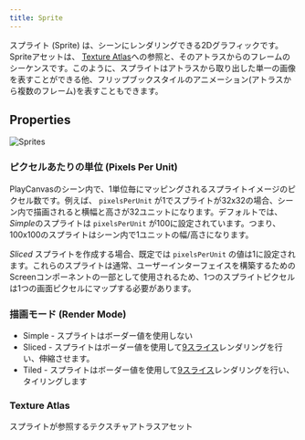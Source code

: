 ```yaml
---
title: Sprite
---
```


スプライト (Sprite) は、シーンにレンダリングできる2Dグラフィックです。Spriteアセットは、 [Texture Atlas][1]への参照と、そのアトラスからのフレームのシーケンスです。このように、スプライトはアトラスから取り出した単一の画像を表すことができる他、フリップブックスタイルのアニメーション(アトラスから複数のフレーム)を表すこともできます。

## Properties

![Sprites][3]

### ピクセルあたりの単位 (Pixels Per Unit)

PlayCanvasのシーン内で、1単位毎にマッピングされるスプライトイメージのピクセル数です。例えば、 `pixelsPerUnit` が1でスプライトが32x32の場合、シーン内で描画されると横幅と高さが32ユニットになります。デフォルトでは、*Simple*のスプライトは `pixelsPerUnit` が100に設定されています。つまり、100x100のスプライトはシーン内で1ユニットの幅/高さになります。
 

*Sliced* スプライトを作成する場合、既定では `pixelsPerUnit` の値は1に設定されます。これらのスプライトは通常、ユーザーインターフェイスを構築するためのScreenコンポーネントの一部として使用されるため、1つのスプライトピクセルは1つの画面ピクセルにマップする必要があります。

### 描画モード (Render Mode)

* Simple - スプライトはボーダー値を使用しない
* Sliced - スプライトはボーダー値を使用して[9スライス][2]レンダリングを行い、伸縮させます。
* Tiled - スプライトはボーダー値を使用して[9スライス][2]レンダリングを行い、タイリングします

### Texture Atlas

スプライトが参照するテクスチャアトラスアセット

[1]: /user-manual/assets/types/texture-atlas
[2]: /user-manual/2D/slicing
[3]: /images/user-manual/assets/sprites/sprites.jpg
